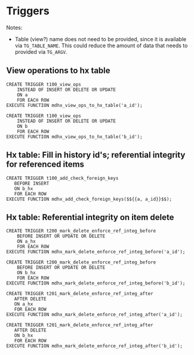 # Triggers

Notes:
- Table (view?) name does not need to be provided, since it is available via 
  `TG_TABLE_NAME`. This could reduce the amount of data that needs to provided via 
  `TG_ARGV`.

## View operations to hx table

```postgresql
CREATE TRIGGER t100_view_ops
    INSTEAD OF INSERT OR DELETE OR UPDATE
    ON a
    FOR EACH ROW
EXECUTE FUNCTION mdhx_view_ops_to_hx_table('a_id');

CREATE TRIGGER t100_view_ops
    INSTEAD OF INSERT OR DELETE OR UPDATE
    ON b
    FOR EACH ROW
EXECUTE FUNCTION mdhx_view_ops_to_hx_table('b_id');
```

## Hx table: Fill in history id's; referential integrity for referenced items

````postgresql
CREATE TRIGGER t100_add_check_foreign_keys
   BEFORE INSERT 
   ON b_hx
   FOR EACH ROW
EXECUTE FUNCTION mdhx_add_check_foreign_keys($${{a, a_id}}$$);
````

## Hx table: Referential integrity on item delete


```postgresql
CREATE TRIGGER t200_mark_delete_enforce_ref_integ_before
    BEFORE INSERT OR UPDATE OR DELETE
    ON a_hx
    FOR EACH ROW
EXECUTE FUNCTION mdhx_mark_delete_enforce_ref_integ_before('a_id');

CREATE TRIGGER t200_mark_delete_enforce_ref_integ_before
    BEFORE INSERT OR UPDATE OR DELETE
    ON b_hx
    FOR EACH ROW
EXECUTE FUNCTION mdhx_mark_delete_enforce_ref_integ_before('b_id');
```

```postgresql
CREATE TRIGGER t201_mark_delete_enforce_ref_integ_after
   AFTER DELETE
   ON a_hx
   FOR EACH ROW
EXECUTE FUNCTION mdhx_mark_delete_enforce_ref_integ_after('a_id');

CREATE TRIGGER t201_mark_delete_enforce_ref_integ_after
   AFTER DELETE
   ON b_hx
   FOR EACH ROW
EXECUTE FUNCTION mdhx_mark_delete_enforce_ref_integ_after('b_id');
```


